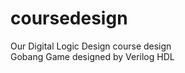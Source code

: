 # coursedesign
Our Digital Logic Design course design           
Gobang Game designed by Verilog HDL
